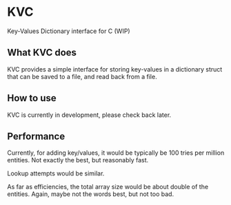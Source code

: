 # KVC

Key-Values Dictionary interface for C (WIP)


## What KVC does

KVC provides a simple interface for storing key-values in a dictionary struct
that can be saved to a file, and read back from a file.

## How to use

KVC is currently in development, please check back later.

## Performance

Currently, for adding key/values, it would be typically be 100 tries per million
entities. Not exactly the best, but reasonably fast.

Lookup attempts would be similar.

As far as efficiencies, the total array size would be about double of the
entities. Again, maybe not the words best, but not too bad.

